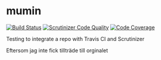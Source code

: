mumin
=====

[![Build Status](https://travis-ci.org/Elmseld/mumin.svg?branch=master)](https://travis-ci.org/Elmseld/mumin)
[![Scrutinizer Code Quality](https://scrutinizer-ci.com/g/Elmseld/mumin/badges/quality-score.png?b=master)](https://scrutinizer-ci.com/g/Elmseld/mumin/?branch=master)
[![Code Coverage](https://scrutinizer-ci.com/g/Elmseld/mumin/badges/coverage.png?b=master)](https://scrutinizer-ci.com/g/Elmseld/mumin/?branch=master)

Testing to integrate a repo with Travis CI and Scrutinizer

Eftersom jag inte fick tillträde till orginalet